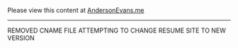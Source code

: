 Please view this content at [AndersonEvans.me](http://www.andersonevans.me)

---

REMOVED CNAME FILE ATTEMPTING TO CHANGE RESUME SITE TO NEW VERSION
